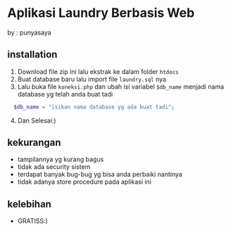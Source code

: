 

# Aplikasi Laundry Berbasis Web
by : punyasaya

## installation
1. Download file zip ini lalu ekstrak ke dalam folder `htdocs`
2. Buat database baru lalu import file `laundry.sql` nya
3. Lalu buka file `koneksi.php` dan ubah isi variabel `$db_name` menjadi nama database yg telah anda buat tadi
```php
  $db_name = "isikan nama database yg ada buat tadi";
```
4. Dan Selesai:)

## kekurangan 
- tampilannya yg kurang bagus
- tidak ada security sistem
- terdapat banyak bug-bug yg bisa anda perbaiki nantinya
- tidak adanya store procedure pada aplikasi ini

## kelebihan
- GRATISS:)
